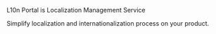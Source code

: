 
L10n Portal is Localization Management Service

Simplify localization and internationalization process on your product.


